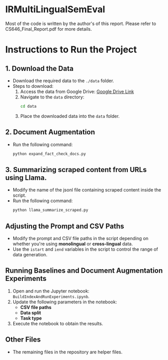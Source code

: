 # IRMultiLingualSemEval

Most of the code is written by the author's of this report.
Please refer to CS646_Final_Report.pdf for more details.

# Instructions to Run the Project

## 1. Download the Data
- Download the required data to the `./data` folder.
- Steps to download:
  1. Access the data from Google Drive: [Google Drive Link](https://drive.google.com/drive/folders/1cg5VC4ULDGNzicUMVD2chxzMh7l9A6IE)
  2. Navigate to the `data` directory:
     ```bash
     cd data
     ```
  3. Place the downloaded data into the `data` folder.

## 2. Document Augmentation
- Run the following command:
  ```bash
  python expand_fact_check_docs.py

## 3. Summarizing scraped content from URLs using Llama. 
- Modify the name of the jsonl file containing scraped content inside the script.
- Run the following command:
  ```bash
  python llama_summarize_scraped.py


## Adjusting the Prompt and CSV Paths
- Modify the prompt and CSV file paths in the script depending on whether you're using **monolingual** or **cross-lingual** data.
- Use the `istart` and `iend` variables in the script to control the range of data generation.

## Running Baselines and Document Augmentation Experiments
1. Open and run the Jupyter notebook: `BuildIndexAndRunExperiments.ipynb`.
2. Update the following parameters in the notebook:
   - **CSV file paths**
   - **Data split**
   - **Task type**
3. Execute the notebook to obtain the results.

## Other Files
- The remaining files in the repository are helper files.
